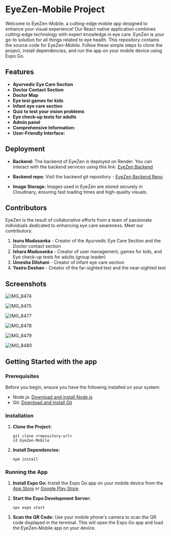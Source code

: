 # EyeZen-Mobile Project

Welcome to EyeZen-Mobile, a cutting-edge mobile app designed to enhance your visual experience! Our React native application combines cutting-edge technology with expert knowledge in eye care. EyeZen is your go-to solution for all things related to eye health. This repository contains the source code for EyeZen-Mobile. Follow these simple steps to clone the project, install dependencies, and run the app on your mobile device using Expo Go.


## Features

- **Ayurvedic Eye Care Section**
- **Doctor Contact Section**
- **Doctor Map**
- **Eye test games for kids**
- **Infant eye care section**
- **Quiz to test your vision problems**
- **Eye check-up tests for adults**
- **Admin panel**
- **Comprehensive Information:**
- **User-Friendly Interface:**

## Deployment

- **Backend:** The backend of EyeZen is deployed on Render. You can interact with the backend services using this link: [EyeZen Backend](https://eyezen.onrender.com)

- **Backend repo:** Visit the backend git repository - [EyeZen Backend Repo](https://github.com/IsuruX98/EyeZen-API)

- **Image Storage:** Images used in EyeZen are stored securely in Cloudinary, ensuring fast loading times and high-quality visuals.

## Contributors

EyeZen is the result of collaborative efforts from a team of passionate individuals dedicated to enhancing eye care awareness. Meet our contributors:

1. **Isuru Madusanka** - Creator of the Ayurvedic Eye Care Section and the Doctor contact section
2. **Ishara Madusanka** - Creator of user management, games for kids, and Eye check-up tests for adults (group leader)
3. **Umesha Dilshani** - Creator of infant eye care section
4. **Yasiru Deshan** - Creator of the far-sighted test and the near-sighted test

## Screenshots

![IMG_8474](https://github.com/IsuruX98/EyeZen-Mobile/assets/104721314/f9ad7596-de35-4116-943e-f81dd568dcf1)

![IMG_8475](https://github.com/IsuruX98/EyeZen-Mobile/assets/104721314/f19c9f89-feaf-47d1-8ac1-6fb9a20d45c3)

![IMG_8477](https://github.com/IsuruX98/EyeZen-Mobile/assets/104721314/a1cbd28c-10ab-4b22-a895-41567a1d9da0)

![IMG_8478](https://github.com/IsuruX98/EyeZen-Mobile/assets/104721314/5844fdcd-eb40-4d49-887e-ddea19f11faa)

![IMG_8479](https://github.com/IsuruX98/EyeZen-Mobile/assets/104721314/e1263215-9b64-4abc-aea1-902a1a080de8)

![IMG_8480](https://github.com/IsuruX98/EyeZen-Mobile/assets/104721314/23c4ea93-f1a5-412f-b9f6-c0310b8654a2)


## Getting Started with the app

### Prerequisites
Before you begin, ensure you have the following installed on your system:

- Node.js: [Download and install Node.js](https://nodejs.org/)
- Git: [Download and install Git](https://git-scm.com/)

### Installation

1. **Clone the Project:**
   ```
   git clone <repository-url>
   cd EyeZen-Mobile
   ```

2. **Install Dependencies:**
   ```
   npm install
   ```

### Running the App

1. **Install Expo Go:**
   Install the Expo Go app on your mobile device from the [App Store](https://apps.apple.com/us/app/expo-go/id982107779) or [Google Play Store](https://play.google.com/store/apps/details?id=host.exp.exponent&hl=en&gl=US).

2. **Start the Expo Development Server:**
   ```
   npx expo start
   ```

3. **Scan the QR Code:**
   Use your mobile phone's camera to scan the QR code displayed in the terminal. This will open the Expo Go app and load the EyeZen-Mobile app on your device.
